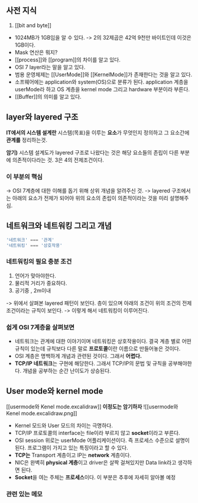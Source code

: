 ## 사전 지식
1. [[bit and byte]]
- 1024MB가 1GB임을 알 수 있다.
-> 2의 32제곱은 42억 9천만 바이트인데 이것은 1GB이다.
- Mask 연산은 뭐지? 
- [[process]]와 [[program]]의 차이를 알고 있다. 
- OSI 7 layer라는 말을 알고 있다. 
- 범용 운영체제는 [[UserMode]]와 [[KernelMode]]가 존재한다는 것을 알고 있다. 
- 소프웨어에는 application와 system(OS)으로 분류가 된다. application 계층을 userMode라 하고 OS 계층을 kernel mode 그리고 hardware 부분이라 부른다. 
- [[Buffer]]의 의미를 알고 있다. 

## layer와 layered 구조 

**IT에서의 시스템 설계란** 
시스템(목표)을 이루는 **요소**가 무엇인지 정의하고 그 요소간에 **관계를** 정리하는것.

**암기)** 시스템 설계도가 layered 구조로 나왔다는 것은 해당 요소들의 존립이 다른 부분에 의존적이다라는 것.
3은 4의 전제조건이다. 

### 이 부분의 핵심
-> OSI 7계층에 대한 이해를 돕기 위해 상위 개념을 알려주신 것. 
-> layered 구조에서는 아래의 요소가 전제가 되어야 위의 요소의 존립이 의존적이라는 것을 미리 설명해주심.


## 네트워크와 네트워킹 그리고 개념 
```js
'네트워크' === '관계'
'네트워킹' === '상호작용'
```

### 네트워킹의 필요 충분 조건
1. 언어가 맞아야한다. 
2. 물리적 거리가 중요하다.
3. 공기중 , 2m이내

-> 위에서 살펴본 layered 패턴이 보인다. 층이 있으며 아래의 조건이 위의 조건의 전제 조건이라는 규칙이 보인다.
-> 이렇게 해서 네트워킹이 이루어진다.

### 쉽게 OSI 7계층을 살펴보면
- 네트워크는 관계에 대한 이야기이며 네트워킹은 상호작용이다. 결국 계층 별로 어떤 규칙이 있는데 규칙보다 다른 말로 **프로토콜**이란 이름으로 만들어놓은 것이다. 
- OSI 계층은 명백하게 개념과 관련된 것이다. 그래서 **어렵다.** 
- **TCP/IP 네트워크**는 구현에 해당한다. 그래서 TCP/IP의 문법 및 규칙을 공부해야한다. 개념을 공부하는 순간 난이도가 상승된다. 

## User mode와 kernel mode
[[usermode와 Kenel mode.excalidraw]]
**이정도는 암기하자**
![[usermode와 Kenel mode.excalidraw.png]]
- Kernel 모드와 User 모드의 차이는 극명하다. 
- TCP/IP 프로토콜의 interface는 file이라 부르지 않고 **socket**이라고 부른다. 
- OSI session 위로는 userMode 어플리케이션이다.  즉 프로세스 수준으로 설명이 된다. 프로그램이 가지고 있는 특징이라고 할 수 있다. 
- **TCP는** Transport 계층이고 IP는 **network** 계층이다. 
- NIC은 완벽히 **physical 계층**이고 driver은 살짝 걸쳐있지만 Data link라고 생각하면 된다. 
- **Socket**을 여는 주체는 **프로세스**이다. 이 부분은 추후에 자세히 알아볼 예정


### 관련 있는 메모